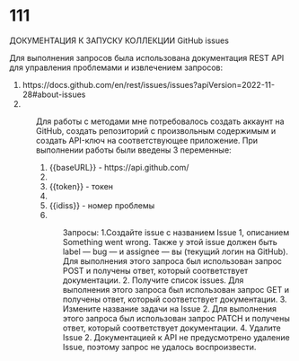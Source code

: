 # 111
ДОКУМЕНТАЦИЯ К ЗАПУСКУ КОЛЛЕКЦИИ GitHub issues

<p>Для выполнения запросов была использована документация REST API для управления проблемами и извлечением запросов:<p>
 
<ol>
<li>https://docs.github.com/en/rest/issues/issues?apiVersion=2022-11-28#about-issues<li>
<ol>
 
<p>Для работы с методами мне потребовалось создать аккаунт на GitHub, создать репозиторий с произвольным содержимым и создать API-ключ на соответствующее приложение.
При выполнении работы были введены 3 переменные:<p> 
<ol>
<li>{{baseURL}} - https://api.github.com/<li>
<li>{{token}} - токен<li>
<li>{{idiss}} - номер проблемы<li>
<ol>
 
Запросы:
1.Создайте issue с названием Issue 1, описанием Something went wrong. Также у этой issue должен быть label — bug — и assignee — вы (текущий логин на GitHub).
 Для выполнения этого запроса был использован запрос POST  и получены ответ, который соответствует документации.
2. Получите список issues.
Для выполнения этого запроса был использован запрос GET и получены ответ, который соответствует документации.
3. Измените название задачи на Issue 2.
Для выполнения этого запроса был использован запрос PATCH  и получены ответ, который соответствует документации.
4. Удалите Issue 2.
Документацией к API не предусмотрено удаление  Issue, поэтому запрос не удалось воспроизвести.
